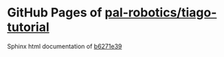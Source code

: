 GitHub Pages of [pal-robotics/tiago-tutorial](https://github.com/pal-robotics/tiago-tutorial.git)
===
Sphinx html documentation of [b6271e39](https://github.com/pal-robotics/tiago-tutorial/tree/b6271e39fef074472faa3ffef634d3e41ad0bab4)
